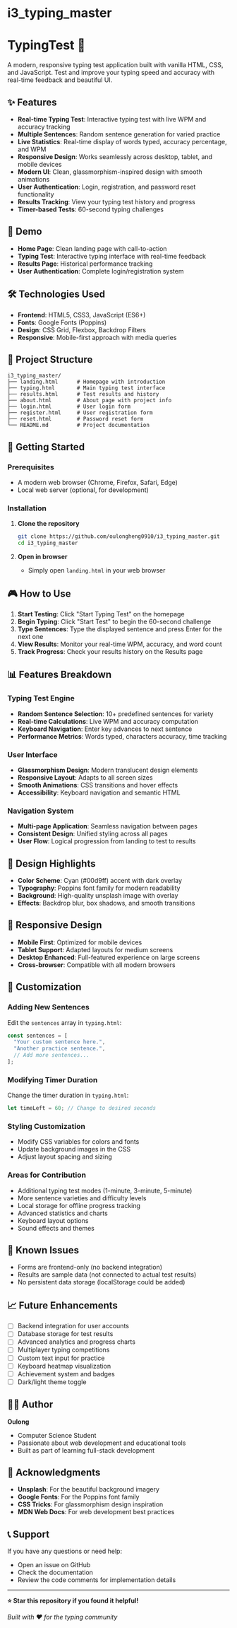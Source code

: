 # i3_typing_master
# TypingTest 🚀

A modern, responsive typing test application built with vanilla HTML, CSS, and JavaScript. Test and improve your typing speed and accuracy with real-time feedback and beautiful UI.


## ✨ Features

- **Real-time Typing Test**: Interactive typing test with live WPM and accuracy tracking
- **Multiple Sentences**: Random sentence generation for varied practice
- **Live Statistics**: Real-time display of words typed, accuracy percentage, and WPM
- **Responsive Design**: Works seamlessly across desktop, tablet, and mobile devices
- **Modern UI**: Clean, glassmorphism-inspired design with smooth animations
- **User Authentication**: Login, registration, and password reset functionality
- **Results Tracking**: View your typing test history and progress
- **Timer-based Tests**: 60-second typing challenges

## 🎯 Demo

- **Home Page**: Clean landing page with call-to-action
- **Typing Test**: Interactive typing interface with real-time feedback
- **Results Page**: Historical performance tracking
- **User Authentication**: Complete login/registration system

## 🛠️ Technologies Used

- **Frontend**: HTML5, CSS3, JavaScript (ES6+)
- **Fonts**: Google Fonts (Poppins)
- **Design**: CSS Grid, Flexbox, Backdrop Filters
- **Responsive**: Mobile-first approach with media queries

## 📁 Project Structure

```
i3_typing_master/
├── landing.html      # Homepage with introduction
├── typing.html       # Main typing test interface
├── results.html      # Test results and history
├── about.html        # About page with project info
├── login.html        # User login form
├── register.html     # User registration form
├── reset.html        # Password reset form
└── README.md         # Project documentation
```

## 🚀 Getting Started

### Prerequisites

- A modern web browser (Chrome, Firefox, Safari, Edge)
- Local web server (optional, for development)

### Installation

1. **Clone the repository**
   ```bash
   git clone https://github.com/oulongheng0910/i3_typing_master.git
   cd i3_typing_master
   ```

2. **Open in browser**
   - Simply open `landing.html` in your web browser
   



## 🎮 How to Use

1. **Start Testing**: Click "Start Typing Test" on the homepage
2. **Begin Typing**: Click "Start Test" to begin the 60-second challenge
3. **Type Sentences**: Type the displayed sentence and press Enter for the next one
4. **View Results**: Monitor your real-time WPM, accuracy, and word count
5. **Track Progress**: Check your results history on the Results page

## 📊 Features Breakdown

### Typing Test Engine
- **Random Sentence Selection**: 10+ predefined sentences for variety
- **Real-time Calculations**: Live WPM and accuracy computation
- **Keyboard Navigation**: Enter key advances to next sentence
- **Performance Metrics**: Words typed, characters accuracy, time tracking

### User Interface
- **Glassmorphism Design**: Modern translucent design elements
- **Responsive Layout**: Adapts to all screen sizes
- **Smooth Animations**: CSS transitions and hover effects
- **Accessibility**: Keyboard navigation and semantic HTML

### Navigation System
- **Multi-page Application**: Seamless navigation between pages
- **Consistent Design**: Unified styling across all pages
- **User Flow**: Logical progression from landing to test to results

## 🎨 Design Highlights

- **Color Scheme**: Cyan (#00d9ff) accent with dark overlay
- **Typography**: Poppins font family for modern readability
- **Background**: High-quality unsplash image with overlay
- **Effects**: Backdrop blur, box shadows, and smooth transitions

## 📱 Responsive Design

- **Mobile First**: Optimized for mobile devices
- **Tablet Support**: Adapted layouts for medium screens
- **Desktop Enhanced**: Full-featured experience on large screens
- **Cross-browser**: Compatible with all modern browsers

## 🔧 Customization

### Adding New Sentences
Edit the `sentences` array in `typing.html`:
```javascript
const sentences = [
  "Your custom sentence here.",
  "Another practice sentence.",
  // Add more sentences...
];
```

### Modifying Timer Duration
Change the timer duration in `typing.html`:
```javascript
let timeLeft = 60; // Change to desired seconds
```

### Styling Customization
- Modify CSS variables for colors and fonts
- Update background images in the CSS
- Adjust layout spacing and sizing


### Areas for Contribution
- Additional typing test modes (1-minute, 3-minute, 5-minute)
- More sentence varieties and difficulty levels
- Local storage for offline progress tracking
- Advanced statistics and charts
- Keyboard layout options
- Sound effects and themes

## 🐛 Known Issues

- Forms are frontend-only (no backend integration)
- Results are sample data (not connected to actual test results)
- No persistent data storage (localStorage could be added)

## 📈 Future Enhancements

- [ ] Backend integration for user accounts
- [ ] Database storage for test results
- [ ] Advanced analytics and progress charts
- [ ] Multiplayer typing competitions
- [ ] Custom text input for practice
- [ ] Keyboard heatmap visualization
- [ ] Achievement system and badges
- [ ] Dark/light theme toggle

## 👨‍💻 Author

**Oulong**
- Computer Science Student
- Passionate about web development and educational tools
- Built as part of learning full-stack development


## 🙏 Acknowledgments

- **Unsplash**: For the beautiful background imagery
- **Google Fonts**: For the Poppins font family
- **CSS Tricks**: For glassmorphism design inspiration
- **MDN Web Docs**: For web development best practices

## 📞 Support

If you have any questions or need help:
- Open an issue on GitHub
- Check the documentation
- Review the code comments for implementation details

---

**⭐ Star this repository if you found it helpful!**

*Built with ❤️ for the typing community*

